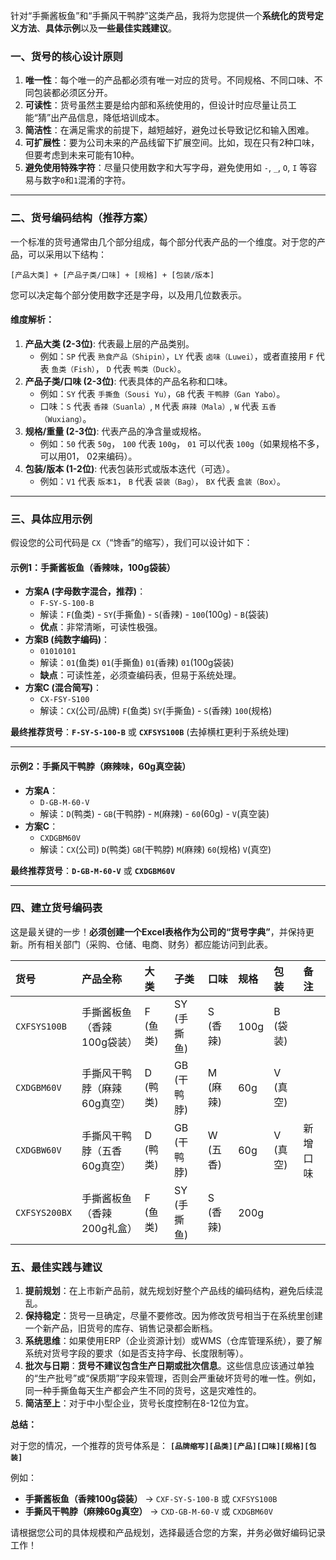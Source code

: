 针对“手撕酱板鱼”和“手撕风干鸭脖”这类产品，我将为您提供一个**系统化的货号定义方法**、**具体示例**以及**一些最佳实践建议**。

### 一、货号的核心设计原则

1. **唯一性**：每个唯一的产品都必须有唯一对应的货号。不同规格、不同口味、不同包装都必须区分开。
2. **可读性**：货号虽然主要是给内部和系统使用的，但设计时应尽量让员工能“猜”出产品信息，降低培训成本。
3. **简洁性**：在满足需求的前提下，越短越好，避免过长导致记忆和输入困难。
4. **可扩展性**：要为公司未来的产品线留下扩展空间。比如，现在只有2种口味，但要考虑到未来可能有10种。
5. **避免使用特殊字符**：尽量只使用数字和大写字母，避免使用如 `-`, `_`, `O`, `I` 等容易与数字`0`和`1`混淆的字符。

------

### 二、货号编码结构（推荐方案）

一个标准的货号通常由几个部分组成，每个部分代表产品的一个维度。对于您的产品，可以采用以下结构：

```
[产品大类] + [产品子类/口味] + [规格] + [包装/版本]
```

您可以决定每个部分使用数字还是字母，以及用几位数表示。

#### 维度解析：

1. **产品大类 (2-3位)**: 代表最上层的产品类别。
   - 例如：`SP` 代表 `熟食产品（Shipin）`，`LY` 代表 `卤味（Luwei）`，或者直接用 `F` 代表 `鱼类（Fish）`， `D` 代表 `鸭类（Duck）`。
2. **产品子类/口味 (2-3位)**: 代表具体的产品名称和口味。
   - 例如：`SY` 代表 `手撕鱼（Sousi Yu）`，`GB` 代表 `干鸭脖（Gan Yabo）`。
   - 口味：`S` 代表 `香辣（Suanla）`, `M` 代表 `麻辣（Mala）`, `W` 代表 `五香（Wuxiang）`。
3. **规格/重量 (2-3位)**: 代表产品的净含量或规格。
   - 例如：`50` 代表 `50g`， `100` 代表 `100g`， `01` 可以代表 `100g`（如果规格不多，可以用01， 02来编码）。
4. **包装/版本 (1-2位)**: 代表包装形式或版本迭代（可选）。
   - 例如：`V1` 代表 `版本1`， `B` 代表 `袋装（Bag）`， `BX` 代表 `盒装（Box）`。

------

### 三、具体应用示例

假设您的公司代码是 `CX`（“馋香”的缩写），我们可以设计如下：

#### 示例1：手撕酱板鱼（香辣味，100g袋装）

- **方案A (字母数字混合，推荐)**：
  - `F-SY-S-100-B`
  - 解读：`F`(鱼类) - `SY`(手撕鱼) - `S`(香辣) - `100`(100g) - `B`(袋装)
  - **优点**：非常清晰，可读性极强。
- **方案B (纯数字编码)**：
  - `01010101`
  - 解读：`01`(鱼类) `01`(手撕鱼) `01`(香辣) `01`(100g袋装)
  - **缺点**：可读性差，必须查编码表，但易于系统处理。
- **方案C (混合简写)**：
  - `CX-FSY-S100`
  - 解读：`CX`(公司/品牌) `F`(鱼类) `SY`(手撕鱼) - `S`(香辣) `100`(规格)

**最终推荐货号**：**`F-SY-S-100-B`** 或 **`CXFSYS100B`** (去掉横杠更利于系统处理)

------

#### 示例2：手撕风干鸭脖（麻辣味，60g真空装）

- **方案A**：
  - `D-GB-M-60-V`
  - 解读：`D`(鸭类) - `GB`(干鸭脖) - `M`(麻辣) - `60`(60g) - `V`(真空装)
- **方案C**：
  - `CXDGBM60V`
  - 解读：`CX`(公司) `D`(鸭类) `GB`(干鸭脖) `M`(麻辣) `60`(规格) `V`(真空)

**最终推荐货号**：**`D-GB-M-60-V`** 或 **`CXDGBM60V`**

------

### 四、建立货号编码表

这是最关键的一步！**必须创建一个Excel表格作为公司的“货号字典”**，并保持更新。所有相关部门（采购、仓储、电商、财务）都应能访问到此表。

| 货号          | 产品全称                    | 大类     | 子类        | 口味     | 规格 | 包装     | 备注     |
| :------------ | :-------------------------- | :------- | :---------- | :------- | :--- | :------- | :------- |
| `CXFSYS100B`  | 手撕酱板鱼（香辣100g袋装）  | F (鱼类) | SY (手撕鱼) | S (香辣) | 100g | B (袋装) |          |
| `CXDGBM60V`   | 手撕风干鸭脖（麻辣60g真空） | D (鸭类) | GB (干鸭脖) | M (麻辣) | 60g  | V (真空) |          |
| `CXDGBW60V`   | 手撕风干鸭脖（五香60g真空） | D (鸭类) | GB (干鸭脖) | W (五香) | 60g  | V (真空) | 新增口味 |
| `CXFSYS200BX` | 手撕酱板鱼（香辣200g礼盒）  | F (鱼类) | SY (手撕鱼) | S (香辣) | 200g |          |          |

### 五、最佳实践与建议

1. **提前规划**：在上市新产品前，就先规划好整个产品线的编码结构，避免后续混乱。
2. **保持稳定**：货号一旦确定，尽量不要修改。因为修改货号相当于在系统里创建一个新产品，旧货号的库存、销售记录都会断档。
3. **系统思维**：如果使用ERP（企业资源计划）或WMS（仓库管理系统），要了解系统对货号字段的要求（如是否支持字母、长度限制等）。
4. **批次与日期**：**货号不建议包含生产日期或批次信息**。这些信息应该通过单独的“生产批号”或“保质期”字段来管理，否则会严重破坏货号的唯一性。例如，同一种手撕鱼每天生产都会产生不同的货号，这是灾难性的。
5. **简洁至上**：对于中小型企业，货号长度控制在8-12位为宜。

**总结：**

对于您的情况，一个推荐的货号体系是：
**`[品牌缩写][品类][产品][口味][规格][包装]`**

例如：

- **手撕酱板鱼（香辣100g袋装）** -> `CXF-SY-S-100-B` 或 `CXFSYS100B`
- **手撕风干鸭脖（麻辣60g真空）** -> `CXD-GB-M-60-V` 或 `CXDGBM60V`

请根据您公司的具体规模和产品规划，选择最适合您的方案，并务必做好编码记录工作！
